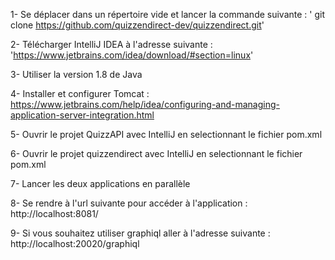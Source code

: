 1- Se déplacer dans un répertoire vide et lancer la commande suivante : ' git clone https://github.com/quizzendirect-dev/quizzendirect.git'

2- Télécharger IntelliJ IDEA à l'adresse suivante : 'https://www.jetbrains.com/idea/download/#section=linux'

3- Utiliser la version 1.8 de Java

4- Installer et configurer Tomcat : https://www.jetbrains.com/help/idea/configuring-and-managing-application-server-integration.html

5- Ouvrir le projet QuizzAPI avec IntelliJ en selectionnant le fichier pom.xml

6- Ouvrir le projet quizzendirect avec IntelliJ en selectionnant le fichier pom.xml

7- Lancer les deux applications en parallèle

8- Se rendre à l'url suivante pour accéder à l'application : http://localhost:8081/

9- Si vous souhaitez utiliser graphiql aller à l'adresse suivante : http://localhost:20020/graphiql



